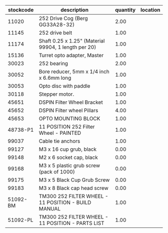 |stockcode|description|quantity|location|
|---------|-----------|--------|--------|
|11020|252 Drive Cog (Berg GG33A28-32)|2.00||
|11145|252 drive belt|1.00||
|11174|Shaft 0.25 x 1.25" (Material 99904, 1 length per 20)|1.00||
|15136|Turret opto adapter, Master|1.00||
|30023|252 bearing|2.00||
|30052|Bore reducer, 5mm x 1/4 inch x 6.6mm long|1.00||
|30053|Opto disc with paddle|1.00||
|30118|Stepper motor.|1.00||
|45651|DSPIN Filter Wheel Bracket|1.00||
|45652|DSPIN Filter wheel Pillars|4.00||
|45653|OPTO MOUNTING BLOCK|1.00||
|48738-P1|11 POSITION 252 Filter Wheel - PAINTED|1.00||
|99037|Cable tie anchors|1.00||
|99127|M3 x 16 cup grub, black|0.00||
|99148|M2 x 6 socket cap, black|0.00||
|99168|M3 x 5 plastic grub screw (pack of 1000)|0.00||
|99175|M3 x 5 Black Cup Grub Screw|0.00||
|99183|M3 x 8 Black cap head screw|0.00||
|51092-BM|TM300 252 FILTER WHEEL - 11 POSITION - BUILD MANUAL|1.00||
|51092-PL|TM300 252 FILTER WHEEL - 11 POSITION - PARTS LIST|1.00||
